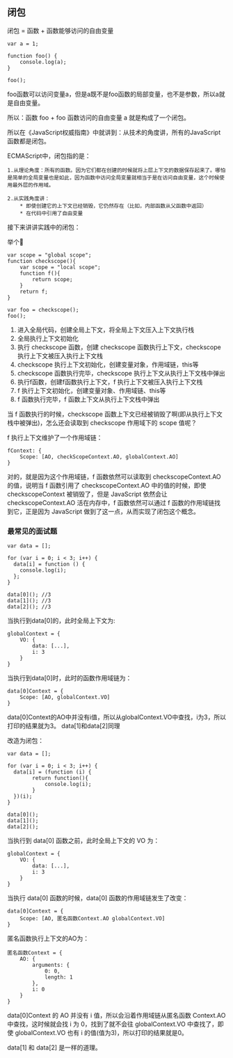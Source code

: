 ## 闭包

闭包 =  函数 + 函数能够访问的自由变量

```
var a = 1;

function foo() {
    console.log(a);
}

foo();
```
foo函数可以访问变量a，但是a既不是foo函数的局部变量，也不是参数，所以a就是自由变量。

所以：函数 foo + foo 函数访问的自由变量 a 就是构成了一个闭包。

所以在《JavaScript权威指南》中就讲到：从技术的角度讲，所有的JavaScript函数都是闭包。

ECMAScript中，闭包指的是：

    1.从理论角度：所有的函数。因为它们都在创建的时候就将上层上下文的数据保存起来了。哪怕是简单的全局变量也是如此，因为函数中访问全局变量就相当于是在访问自由变量，这个时候使用最外层的作用域。

    2.从实践角度讲：
        * 即使创建它的上下文已经销毁，它仍然存在（比如，内部函数从父函数中返回）
        * 在代码中引用了自由变量

接下来讲讲实践中的闭包：

举个🌰
```
var scope = "global scope";
function checkscope(){
    var scope = "local scope";
    function f(){
        return scope;
    }
    return f;
}

var foo = checkscope();
foo();
```
1. 进入全局代码，创建全局上下文，将全局上下文压入上下文执行栈
2. 全局执行上下文初始化
3. 执行 checkscope 函数，创建 checkscope 函数执行上下文，checkscope 执行上下文被压入执行上下文栈
4. checkscope 执行上下文初始化，创建变量对象，作用域链，this等
5. checkscope 函数执行完毕，checkscope 执行上下文从执行上下文栈中弹出
6. 执行f函数，创建f函数执行上下文，f 执行上下文被压入执行上下文栈
7. f 执行上下文初始化，创建变量对象、作用域链、this等
8. f 函数执行完毕，f 函数上下文从执行上下文栈中弹出

当 f 函数执行的时候，checkscope 函数上下文已经被销毁了啊(即从执行上下文栈中被弹出)，怎么还会读取到 checkscope 作用域下的 scope 值呢？

 f 执行上下文维护了一个作用域链：
 ```
 fContext: {
     Scope: [AO, checkScopeContext.AO, globalContext.AO]
 }
 ```

 对的，就是因为这个作用域链，f 函数依然可以读取到 checkscopeContext.AO 的值，说明当 f 函数引用了 checkscopeContext.AO 中的值的时候，即使 checkscopeContext 被销毁了，但是 JavaScript 依然会让 checkscopeContext.AO 活在内存中，f 函数依然可以通过 f 函数的作用域链找到它，正是因为 JavaScript 做到了这一点，从而实现了闭包这个概念。

### 最常见的面试题

```
var data = [];

for (var i = 0; i < 3; i++) {
  data[i] = function () {
    console.log(i);
  };
}

data[0](); //3
data[1](); //3
data[2](); //3
```
当执行到data[0]的，此时全局上下文为:
```
globalContext = {
    VO: {
        data: [...],
        i: 3
    }
}
```
当执行到data[0]时，此时的函数作用域链为：

```
data[0]Context = {
    Scope: [AO, globalContext.VO]
}
```
data[0]Context的AO中并没有i值，所以从globalContext.VO中查找，i为3，所以打印的结果就为3。
data[1]和data[2]同理

改造为闭包：

```
var data = [];

for (var i = 0; i < 3; i++) {
  data[i] = (function (i) {
        return function(){
            console.log(i);
        }
  })(i);
}

data[0]();
data[1]();
data[2]();
```
当执行到 data[0] 函数之前，此时全局上下文的 VO 为：
```
globalContext = {
    VO: {
        data: [...],
        i: 3
    }
}
```
当执行 data[0] 函数的时候，data[0] 函数的作用域链发生了改变：
```
data[0]Context = {
    Scope: [AO, 匿名函数Context.AO globalContext.VO]
}
```
匿名函数执行上下文的AO为：
```
匿名函数Context = {
    AO: {
        arguments: {
            0: 0,
            length: 1
        },
        i: 0
    }
}
```

data[0]Context 的 AO 并没有 i 值，所以会沿着作用域链从匿名函数 Context.AO 中查找，这时候就会找 i 为 0，找到了就不会往 globalContext.VO 中查找了，即使 globalContext.VO 也有 i 的值(值为3)，所以打印的结果就是0。

data[1] 和 data[2] 是一样的道理。